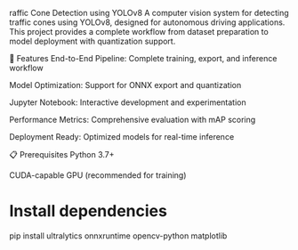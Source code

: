raffic Cone Detection using YOLOv8
A computer vision system for detecting traffic cones using YOLOv8, designed for autonomous driving applications. This project provides a complete workflow from dataset preparation to model deployment with quantization support.

🚀 Features
End-to-End Pipeline: Complete training, export, and inference workflow

Model Optimization: Support for ONNX export and quantization

Jupyter Notebook: Interactive development and experimentation

Performance Metrics: Comprehensive evaluation with mAP scoring

Deployment Ready: Optimized models for real-time inference

📋 Prerequisites
Python 3.7+

CUDA-capable GPU (recommended for training)

# Install dependencies
pip install ultralytics onnxruntime opencv-python matplotlib
